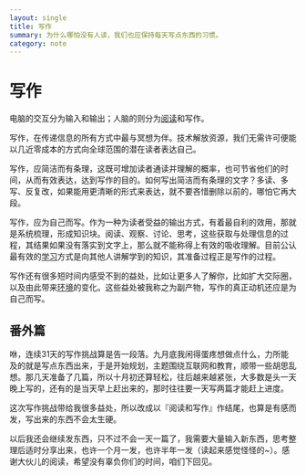 ```yaml
---
layout: single
title: 写作
summary: 为什么哪怕没有人读，我们也应保持每天写点东西的习惯。
category: note
---
```


# 写作

电脑的交互分为输入和输出；人脑的则分为[阅读](/note/reading.html)和写作。

写作，在传递信息的所有方式中最与冥想为伴。技术解放资源，我们无需许可便能以几近零成本的方式向全球范围的潜在读者表达自己。

写作，应简洁而有条理，这既可增加读者通读并理解的概率，也可节省他们的时间，从而有效表达，达到写作的目的。如何写出简洁而有条理的文字？多读、多写、反复改，如果能用更清晰的形式来表达，就不要吝惜删除以前的，哪怕它再大段。

写作，应为自己而写。作为一种为读者受益的输出方式，有着最自利的效用，那就是系统梳理，形成知识块。阅读、观察、讨论、思考，这些获取与处理信息的过程，其结果如果没有落实到文字上，那么就不能称得上有效的吸收理解。目前公认最有效的[学习](/note/learning.html)方式是向其他人讲解学到的知识，其准备过程正是写作的过程。

写作还有很多短时间内感受不到的益处，比如让更多人了解你，比如扩大交际圈，以及由此带来[环境](/note/environment.html)的变化。这些益处被我称之为副产物，写作的真正动机还应是为自己而写。

## 番外篇

咻，连续31天的写作挑战算是告一段落。九月底我闲得蛋疼想做点什么，力所能及的就是写点东西出来，于是开始规划，主题围绕互联网和教育，顺带一些胡思乱想。那几天准备了几篇，所以十月初还算轻松，往后越来越紧张，大多数是头一天晚上写的，还有的是当天早上赶出来的，那时往往要一天写两篇才能赶上进度。

这次写作挑战带给我很多益处，所以改成以『阅读和写作』作结尾，也算是有感而发，写出来的东西不会太生硬。

以后我还会继续发东西，只不过不会一天一篇了，我需要大量输入新东西，思考整理后适时分享出来，也许一个月一发，也许半年一发（读起来感觉怪怪的~）。感谢大伙儿的阅读，希望没有辜负你们的时间，咱们下回见。
